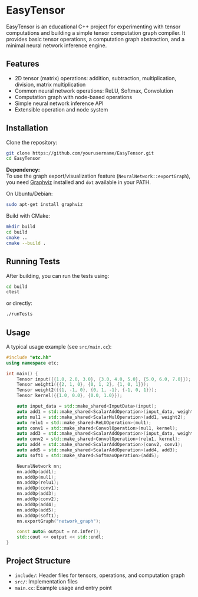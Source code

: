 # EasyTensor

EasyTensor is an educational C++ project for experimenting with tensor computations and building a simple tensor computation graph compiler. It provides basic tensor operations, a computation graph abstraction, and a minimal neural network inference engine.

## Features

- 2D tensor (matrix) operations: addition, subtraction, multiplication, division, matrix multiplication
- Common neural network operations: ReLU, Softmax, Convolution
- Computation graph with node-based operations
- Simple neural network inference API
- Extensible operation and node system

## Installation

Clone the repository:

```bash
git clone https://github.com/yourusername/EasyTensor.git
cd EasyTensor
```

**Dependency:**  
To use the graph export/visualization feature (`NeuralNetwork::exportGraph`), you need [Graphviz](https://graphviz.gitlab.io/) installed and `dot` available in your PATH.

On Ubuntu/Debian:

```bash
sudo apt-get install graphviz
```

Build with CMake:

```bash
mkdir build
cd build
cmake ..
cmake --build .
```

## Running Tests

After building, you can run the tests using:

```bash
cd build
ctest
```

or directly:

```bash
./runTests
```

## Usage

A typical usage example (see `src/main.cc`):

```cpp
#include "etc.hh"
using namespace etc;

int main() {
    Tensor input({{1.0, 2.0, 3.0}, {3.0, 4.0, 5.0}, {5.0, 6.0, 7.0}});
    Tensor weight1({{2, 1, 0}, {0, 1, 2}, {1, 0, 1}});
    Tensor weight2({{1, -1, 0}, {0, 1, -1}, {-1, 0, 1}});
    Tensor kernel({{1.0, 0.0}, {0.0, 1.0}});

    auto input_data = std::make_shared<InputData>(input);
    auto add1 = std::make_shared<ScalarAddOperation>(input_data, weight1);
    auto mul1 = std::make_shared<ScalarMulOperation>(add1, weight2);
    auto relu1 = std::make_shared<ReLUOperation>(mul1);
    auto conv1 = std::make_shared<ConvolOperation>(mul1, kernel);
    auto add3 = std::make_shared<ScalarAddOperation>(input_data, weight2);
    auto conv2 = std::make_shared<ConvolOperation>(relu1, kernel);
    auto add4 = std::make_shared<ScalarAddOperation>(conv2, conv1);
    auto add5 = std::make_shared<ScalarAddOperation>(add4, add3);
    auto soft1 = std::make_shared<SoftmaxOperation>(add5);

    NeuralNetwork nn;
    nn.addOp(add1);
    nn.addOp(mul1);
    nn.addOp(relu1);
    nn.addOp(conv1);
    nn.addOp(add3);
    nn.addOp(conv2);
    nn.addOp(add4);
    nn.addOp(add5);
    nn.addOp(soft1);
    nn.exportGraph("network_graph");

    const auto& output = nn.infer();
    std::cout << output << std::endl;
}
```

## Project Structure

- `include/`: Header files for tensors, operations, and computation graph
- `src/`: Implementation files
- `main.cc`: Example usage and entry point
